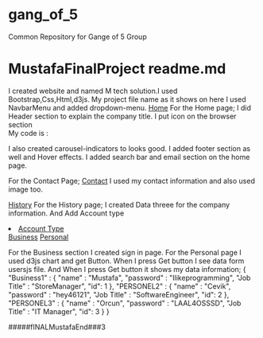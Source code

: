 # gang_of_5
Common Repository for Gange of 5 Group
# MustafaFinalProject readme.md
I created website and named  M tech solution.I used Bootstrap,Css,Html,d3js.
My project file name as it shows on here <TITLE>BootsrapMustafa</TITLE>
I used  NavbarMenu and  added dropdown-menu.
<a class="navbar-brand nav-link current" href="Bootstrap.mustafa.html">Home</a>
 For the Home page;
I did Header section to explain the company title.
I put icon on the browser section  
My code is : 
<link rel="shortcut icon" href="https://cdn0.iconfinder.com/data/icons/ringtone-music-instruments/512/letter-m-latin-key-512.png">
I also created carousel-indicators to looks good.
I added footer section as well and Hover effects.
I added search bar and email section on the home page.

For the Contact Page;
     <a class="nav-link" href="contact.html">Contact</a>
     I used my contact information and also used image too.
     
<a class="nav-link" href="history.html">History</a>
For the History page;
I created Data threee for the company information.
And Add Account type 
<li class="nav-item dropdown">
                            <a class="nav-link dropdown-toggle" href="#" id="navbardrop" data-toggle="dropdown">
                             Account Type
                            </a>
                            <div class="dropdown-menu">
                              <a class="dropdown-item" href="Business.html">Business</a>
                              <a class="dropdown-item" href="Personal.html">Personal</a>
                             
For the Business section I created sign in page.
For the Personal page I used d3js chart and get Button. 
When I press Get button I see data form usersjs file.
And When I press Get button it shows my data information;
{
    "Business1" : {
       "name" : "Mustafa",
       "password" : "Ilikeprogramming",
       "Job Title" : "StoreManager",
       "id": 1
    },
    "PERSONEL2" : {
       "name" : "Cevik",
       "password" : "hey46121",
       "Job Title" : "SoftwareEngineer",
       "id": 2
    },
    "PERSONEL3" : {
       "name" : "Orcun",
       "password" : "LAAL4OSSSD",
       "Job Title" : "IT Manager",
       "id": 3
    }
 }

 #####fINALMustafaEnd###3  
    
